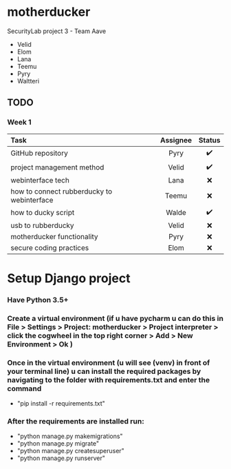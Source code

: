 # motherducker
SecurityLab project 3 - Team Aave

* Velid
* Elom
* Lana
* Teemu
* Pyry
* Waltteri


## TODO
### Week 1
| Task                                        | Assignee        | Status            |
|:--------------------------------------------|:---------------:|:-----------------:|
|GitHub repository                            | Pyry            |:heavy_check_mark: |
|project management method                    | Velid           |:heavy_check_mark: |
|webinterface tech                            | Lana            |:x:                |
|how to connect rubberducky to webinterface   | Teemu           |:x:                |
|how to ducky script                          | Walde           |:heavy_check_mark: |
|usb to rubberducky                           | Velid           |:x:                |
|motherducker functionality                   | Pyry            |:x:                |
|secure coding practices                      | Elom            |:x:                |

# Setup Django project
### Have Python 3.5+ 
### Create a virtual environment (if u have pycharm u can do this in File > Settings > Project: motherducker > Project interpreter > click the cogwheel in the top right corner > Add > New Environment > Ok )
### Once in the virtual environment (u will see (venv) in front of your terminal line) u can install the required packages by navigating to the folder with requirements.txt and enter the command 
* "pip install -r requirements.txt"
### After the requirements are installed run: 
* "python manage.py makemigrations"
* "python manage.py migrate"
* "python manage.py createsuperuser"
* "python manage.py runserver"
